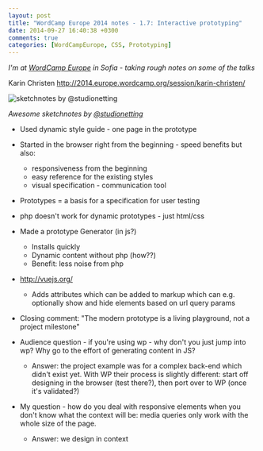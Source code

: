 ```yaml
---
layout: post
title: "WordCamp Europe 2014 notes - 1.7: Interactive prototyping"
date: 2014-09-27 16:40:38 +0300
comments: true
categories: [WordCampEurope, CSS, Prototyping]
---
```


_I'm at [WordCamp Europe](http://2014.europe.wordcamp.org/) in Sofia - taking rough notes on some of the talks_

Karin Christen http://2014.europe.wordcamp.org/session/karin-christen/

![sketchnotes by @studionetting](http://photos-e.ak.instagram.com/hphotos-ak-xaf1/10665594_1562716813952100_214832350_n.jpg)

_Awesome sketchnotes by [@studionetting](http://instagram.com/p/tc-b8atkPN/)_

* Used dynamic style guide - one page in the prototype
* Started in the browser right from the beginning - speed benefits but also:
  * responsiveness from the beginning
  * easy reference for the existing styles
  * visual specification - communication tool
* Prototypes = a basis for a specification for user testing
* php doesn't work for dynamic prototypes - just html/css
* Made a prototype Generator (in js?)
  * Installs quickly
  * Dynamic content without php (how??)
  * Benefit: less noise from php
* http://vuejs.org/
  * Adds attributes which can be added to markup which can e.g. optionally show and hide elements based on url query params
* Closing comment: "The modern prototype is a living playground, not a project milestone"

* Audience question - if you're using wp - why don't you just jump into wp? Why go to the effort of generating content in JS?
  * Answer: the project example was for a complex back-end which didn't exist yet. With WP their process is slightly different: start off designing in the browser (test there?), then port over to WP (once it's validated?)

* My question - how do you deal with responsive elements when you don't know what the context will be: media queries only work with the whole size of the page.
  * Answer: we design in context